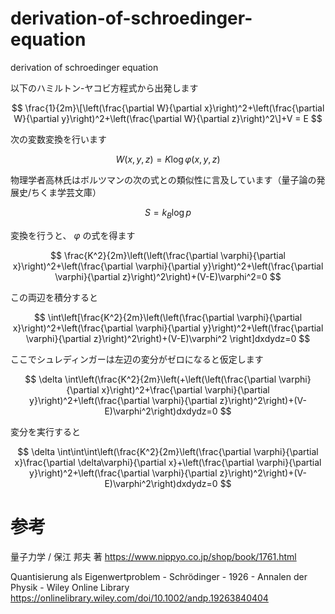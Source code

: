 # derivation-of-schroedinger-equation
derivation of schroedinger equation

以下のハミルトン-ヤコビ方程式から出発します

$$
\frac{1}{2m}\[\left(\frac{\partial W}{\partial x}\right)^2+\left(\frac{\partial W}{\partial y}\right)^2+\left(\frac{\partial W}{\partial z}\right)^2\]+V = E
$$

次の変数変換を行います

$$
W(x,y,z)=K\log\varphi(x,y,z)
$$

物理学者高林氏はボルツマンの次の式との類似性に言及しています（量子論の発展史/ちくま学芸文庫）

$$
S=k_B\log p
$$

変換を行うと、 $\varphi$ の式を得ます

$$
\frac{K^2}{2m}\left(\left(\frac{\partial \varphi}{\partial x}\right)^2+\left(\frac{\partial \varphi}{\partial y}\right)^2+\left(\frac{\partial \varphi}{\partial z}\right)^2\right)+(V-E)\varphi^2=0
$$

この両辺を積分すると

$$
\int\left[\frac{K^2}{2m}\left(\left(\frac{\partial \varphi}{\partial x}\right)^2+\left(\frac{\partial \varphi}{\partial y}\right)^2+\left(\frac{\partial \varphi}{\partial z}\right)^2\right)+(V-E)\varphi^2 \right]dxdydz=0
$$

ここでシュレディンガーは左辺の変分がゼロになると仮定します

$$
\delta \int\left(\frac{K^2}{2m}\left(+\left(\left(\frac{\partial \varphi}{\partial x}\right)^2+\frac{\partial \varphi}{\partial y}\right)^2+\left(\frac{\partial \varphi}{\partial z}\right)^2\right)+(V-E)\varphi^2\right)dxdydz=0
$$

変分を実行すると

$$
\delta \int\int\int\left(\frac{K^2}{2m}\left(\frac{\partial \varphi}{\partial x}\frac{\partial \delta\varphi}{\partial x}+\left(\frac{\partial \varphi}{\partial y}\right)^2+\left(\frac{\partial \varphi}{\partial z}\right)^2\right)+(V-E)\varphi^2\right)dxdydz=0
$$


# 参考

量子力学 / 保江 邦夫 著 https://www.nippyo.co.jp/shop/book/1761.html

Quantisierung als Eigenwertproblem - Schrödinger - 1926 - Annalen der Physik - Wiley Online Library https://onlinelibrary.wiley.com/doi/10.1002/andp.19263840404
